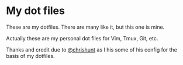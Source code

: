 # My dot files

These are my dotfiles. There are many like it, but this one is mine.

Actually these are my personal dot files for Vim, Tmux, Git, etc.

Thanks and credit due to [@chrishunt](https://github.com/chrishunt/dot-files) as I his some of his config for the basis
of my dotfiles.

